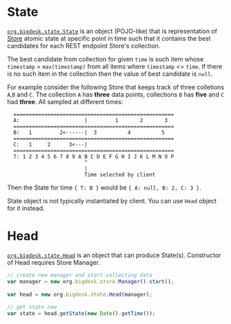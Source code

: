 # State

[`org.bigdesk.state.State`](State.js) is an object (POJO-like) that is representation of [Store](../store/readme.md) atomic state at specific point in time such that it contains the best candidates for each REST endpoint Store's collection.

The best candidate from collection for given `time` is such item whose `timestamp` = `max(timestamp)` from all items where `timestamp` <= `time`. If there is no such item in the collection then the value of best candidate is `null`.

For example consider the following Store that keeps track of three colletions `A`,`B` and `C`. The collection `A` has **three** data points, collections `B` has **five** and `C` had **three**. All sampled at different times:
```
  ====================================================
  A:                     |         1       2       3
  ====================================================
  B:   1         2<------|  3          4          5
  ====================================================
  C:   1     2      3<---| 
  ====================================================
  T: 1 2 3 4 5 6 7 8 9 A B C D E F G H I J K L M N O P
                         ^
                         |
                         Time selected by client
```
Then the State for time `{ T: B }` would be `{ A: null, B: 2, C: 3 }`.

State object is not typically instantiated by client. You can use `Head` object for it instead.

# Head

[`org.bigdesk.state.Head`](Head.js) is an object that can produce State(s). Constructor of Head requires Store Manager.

```javascript
// create new manager and start collecting data
var manager = new org.bigdesk.store.Manager().start();
  
var head = new org.bigdesk.state.Head(manager);
  
// get state now
var state = head.getState(new Date().getTime());
  
```